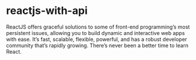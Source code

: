# reactjs-with-api
ReactJS offers graceful solutions to some of front-end programming’s most persistent issues, allowing you to build dynamic and interactive web apps with ease. It’s fast, scalable, flexible, powerful, and has a robust developer community that’s rapidly growing. There’s never been a better time to learn React.
